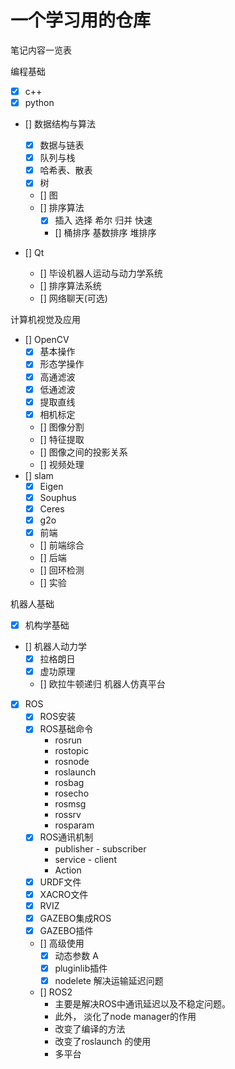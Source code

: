 # 一个学习用的仓库
 笔记内容一览表

 编程基础
- [x] c++
- [x] python
- [] 数据结构与算法
    - [x] 数据与链表
    - [x] 队列与栈
    - [x] 哈希表、散表
    - [x] 树
    - [] 图
    - [] 排序算法
        - [x] 插入 选择 希尔 归并 快速 
        - [] 桶排序 基数排序 堆排序 

- [] Qt
    - [] 毕设机器人运动与动力学系统
    - [] 排序算法系统
    - [] 网络聊天(可选)

计算机视觉及应用
 - [] OpenCV
    - [x] 基本操作
    - [x] 形态学操作
    - [x] 高通滤波
    - [x] 低通滤波
    - [x] 提取直线
    - [x] 相机标定
    - [] 图像分割
    - [] 特征提取
    - [] 图像之间的投影关系
    - [] 视频处理
 - [] slam
    - [x] Eigen 
    - [x] Souphus
    - [x] Ceres 
    - [x] g2o
    - [x] 前端
    - [] 前端综合
    - [] 后端
    - [] 回环检测
    - [] 实验

机器人基础
- [x] 机构学基础
- [] 机器人动力学
    - [x] 拉格朗日
    - [x] 虚功原理
    - [] 欧拉牛顿递归
机器人仿真平台
- [x] ROS
    - [x] ROS安装
    - [x] ROS基础命令
        - rosrun
        - rostopic
        - rosnode
        - roslaunch
        - rosbag
        - rosecho 
        - rosmsg
        - rossrv
        - rosparam
    - [x] ROS通讯机制
        - publisher - subscriber
        - service - client
        - Action
    - [x] URDF文件
    - [x] XACRO文件
    - [x] RVIZ
    - [x] GAZEBO集成ROS
    - [x] GAZEBO插件
    - [] 高级使用
        - [x] 动态参数
        A
        - [x] pluginlib插件
        - [x] nodelete 解决运输延迟问题
    - [] ROS2
        - 主要是解决ROS中通讯延迟以及不稳定问题。
        - 此外， 淡化了node manager的作用
        - 改变了编译的方法
        - 改变了roslaunch 的使用
        - 多平台



